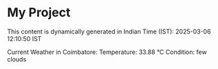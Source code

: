 # My Project

This content is dynamically generated in Indian Time (IST): 2025-03-06 12:10:50 IST


Current Weather in Coimbatore:
Temperature: 33.88 °C
Condition: few clouds
